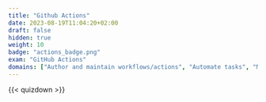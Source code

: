 ```yaml
---
title: "Github Actions"
date: 2023-08-19T11:04:20+02:00
draft: false
hidden: true
weight: 10
badge: "actions_badge.png"
exam: "GitHub Actions"
domains: ["Author and maintain workflows/actions", "Automate tasks", "Manage GitHub Actions for the enterprise"]
---
```



{{< quizdown >}}
